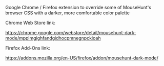 Google Chrome / Firefox extension to override some of MouseHunt's browser CSS with a darker, more comfortable color palette

Chrome Web Store link:

https://chrome.google.com/webstore/detail/mousehunt-dark-mode/mpplmgighfandgidhocpmnegnpckioah

Firefox Add-Ons link:

https://addons.mozilla.org/en-US/firefox/addon/mousehunt-dark-mode/
